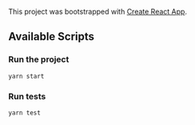 This project was bootstrapped with [Create React App](https://github.com/facebook/create-react-app).

## Available Scripts

### Run the project

``` yarn start ```

### Run tests

``` yarn test ```
